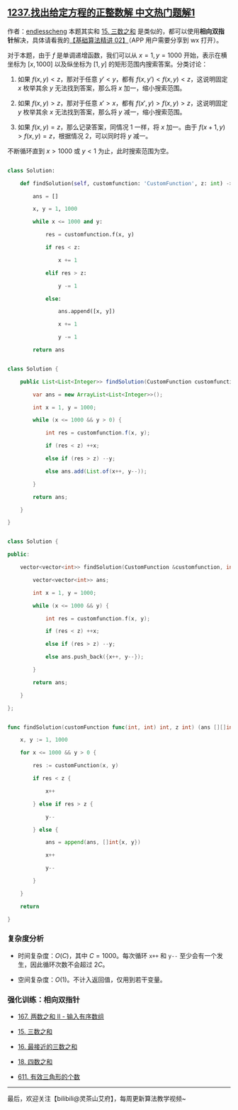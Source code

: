 ## [1237.找出给定方程的正整数解 中文热门题解1](https://leetcode.cn/problems/find-positive-integer-solution-for-a-given-equation/solutions/100000/xiang-xiang-shuang-zhi-zhen-yi-ge-shi-pi-nr4y)

作者：[endlesscheng](https://leetcode.cn/u/endlesscheng)
本题其实和 [15. 三数之和](https://leetcode.cn/problems/3sum/) 是类似的，都可以使用**相向双指针**解决，具体请看我的[【基础算法精讲 02】](https://www.bilibili.com/video/BV1bP411c7oJ/)（APP 用户需要分享到 wx 打开）。

对于本题，由于 $f$ 是单调递增函数，我们可以从 $x=1,y=1000$ 开始，表示在横坐标为 $[x,1000]$ 以及纵坐标为 $[1,y]$ 的矩形范围内搜索答案。分类讨论：

1. 如果 $f(x,y) < z$，那对于任意 $y'<y$，都有 $f(x,y')<f(x,y)<z$，这说明固定 $x$ 枚举其余 $y$ 无法找到答案，那么将 $x$ 加一，缩小搜索范围。
2. 如果 $f(x,y) > z$，那对于任意 $x'>x$，都有 $f(x',y)>f(x,y)>z$，这说明固定 $y$ 枚举其余 $x$ 无法找到答案，那么将 $y$ 减一，缩小搜索范围。
3. 如果 $f(x,y) = z$，那么记录答案，同情况 1 一样，将 $x$ 加一。由于 $f(x+1,y)>f(x,y)=z$，根据情况 2，可以同时将 $y$ 减一。

不断循环直到 $x>1000$ 或 $y < 1$ 为止，此时搜索范围为空。

```py [sol1-Python3]
class Solution:
    def findSolution(self, customfunction: 'CustomFunction', z: int) -> List[List[int]]:
        ans = []
        x, y = 1, 1000
        while x <= 1000 and y:
            res = customfunction.f(x, y)
            if res < z:
                x += 1
            elif res > z:
                y -= 1
            else:
                ans.append([x, y])
                x += 1
                y -= 1
        return ans
```

```java [sol1-Java]
class Solution {
    public List<List<Integer>> findSolution(CustomFunction customfunction, int z) {
        var ans = new ArrayList<List<Integer>>();
        int x = 1, y = 1000;
        while (x <= 1000 && y > 0) {
            int res = customfunction.f(x, y);
            if (res < z) ++x;
            else if (res > z) --y;
            else ans.add(List.of(x++, y--));
        }
        return ans;
    }
}
```

```cpp [sol1-C++]
class Solution {
public:
    vector<vector<int>> findSolution(CustomFunction &customfunction, int z) {
        vector<vector<int>> ans;
        int x = 1, y = 1000;
        while (x <= 1000 && y) {
            int res = customfunction.f(x, y);
            if (res < z) ++x;
            else if (res > z) --y;
            else ans.push_back({x++, y--});
        }
        return ans;
    }
};
```

```go [sol1-Go]
func findSolution(customFunction func(int, int) int, z int) (ans [][]int) {
    x, y := 1, 1000
    for x <= 1000 && y > 0 {
        res := customFunction(x, y)
        if res < z {
            x++
        } else if res > z {
            y--
        } else {
            ans = append(ans, []int{x, y})
            x++
            y--
        }
    }
    return
}
```

### 复杂度分析

- 时间复杂度：$O(C)$，其中 $C=1000$。每次循环 `x++` 和 `y--` 至少会有一个发生，因此循环次数不会超过 $2C$。
- 空间复杂度：$O(1)$。不计入返回值，仅用到若干变量。

### 强化训练：相向双指针

- [167. 两数之和 II - 输入有序数组](https://leetcode.cn/problems/two-sum-ii-input-array-is-sorted/)
- [15. 三数之和](https://leetcode.cn/problems/3sum/)
- [16. 最接近的三数之和](https://leetcode.cn/problems/3sum-closest/)
- [18. 四数之和](https://leetcode.cn/problems/4sum/)
- [611. 有效三角形的个数](https://leetcode.com/problems/valid-triangle-number/)

---

最后，欢迎关注【bilibili@灵茶山艾府】，每周更新算法教学视频~
